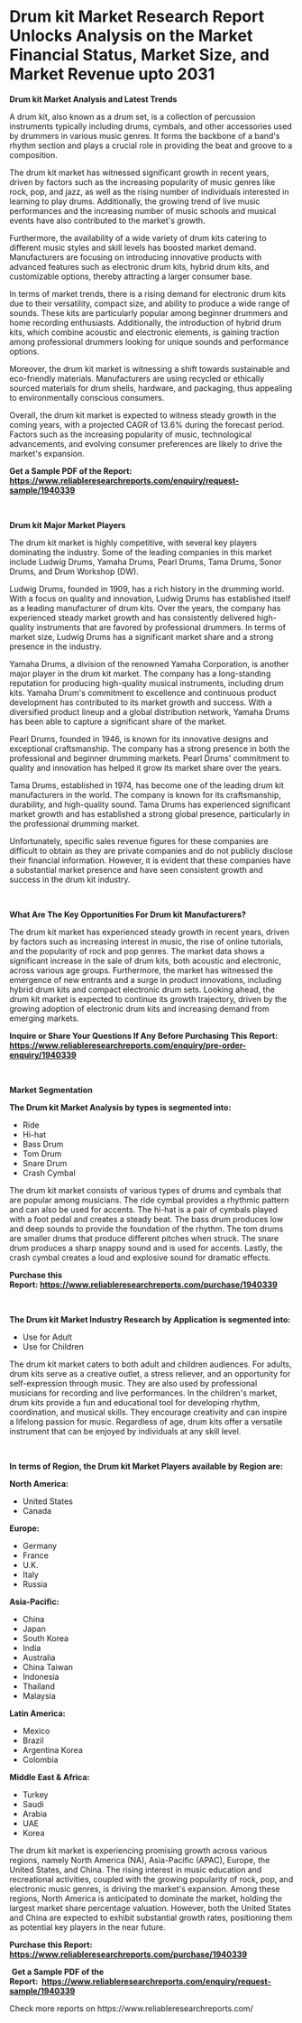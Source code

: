 <p><h1>Drum kit Market Research Report Unlocks Analysis on the Market Financial Status, Market Size, and Market Revenue upto 2031</h1></p><p><strong>Drum kit Market Analysis and Latest Trends</strong></p>
<p><p>A drum kit, also known as a drum set, is a collection of percussion instruments typically including drums, cymbals, and other accessories used by drummers in various music genres. It forms the backbone of a band's rhythm section and plays a crucial role in providing the beat and groove to a composition.</p><p>The drum kit market has witnessed significant growth in recent years, driven by factors such as the increasing popularity of music genres like rock, pop, and jazz, as well as the rising number of individuals interested in learning to play drums. Additionally, the growing trend of live music performances and the increasing number of music schools and musical events have also contributed to the market's growth.</p><p>Furthermore, the availability of a wide variety of drum kits catering to different music styles and skill levels has boosted market demand. Manufacturers are focusing on introducing innovative products with advanced features such as electronic drum kits, hybrid drum kits, and customizable options, thereby attracting a larger consumer base.</p><p>In terms of market trends, there is a rising demand for electronic drum kits due to their versatility, compact size, and ability to produce a wide range of sounds. These kits are particularly popular among beginner drummers and home recording enthusiasts. Additionally, the introduction of hybrid drum kits, which combine acoustic and electronic elements, is gaining traction among professional drummers looking for unique sounds and performance options.</p><p>Moreover, the drum kit market is witnessing a shift towards sustainable and eco-friendly materials. Manufacturers are using recycled or ethically sourced materials for drum shells, hardware, and packaging, thus appealing to environmentally conscious consumers.</p><p>Overall, the drum kit market is expected to witness steady growth in the coming years, with a projected CAGR of 13.6% during the forecast period. Factors such as the increasing popularity of music, technological advancements, and evolving consumer preferences are likely to drive the market's expansion.</p></p>
<p><strong>Get a Sample PDF of the Report:&nbsp; <a href="https://www.reliableresearchreports.com/enquiry/request-sample/1940339">https://www.reliableresearchreports.com/enquiry/request-sample/1940339</a></strong></p>
<p>&nbsp;</p>
<p><strong>Drum kit Major Market Players</strong></p>
<p><p>The drum kit market is highly competitive, with several key players dominating the industry. Some of the leading companies in this market include Ludwig Drums, Yamaha Drums, Pearl Drums, Tama Drums, Sonor Drums, and Drum Workshop (DW).</p><p>Ludwig Drums, founded in 1909, has a rich history in the drumming world. With a focus on quality and innovation, Ludwig Drums has established itself as a leading manufacturer of drum kits. Over the years, the company has experienced steady market growth and has consistently delivered high-quality instruments that are favored by professional drummers. In terms of market size, Ludwig Drums has a significant market share and a strong presence in the industry.</p><p>Yamaha Drums, a division of the renowned Yamaha Corporation, is another major player in the drum kit market. The company has a long-standing reputation for producing high-quality musical instruments, including drum kits. Yamaha Drum's commitment to excellence and continuous product development has contributed to its market growth and success. With a diversified product lineup and a global distribution network, Yamaha Drums has been able to capture a significant share of the market.</p><p>Pearl Drums, founded in 1946, is known for its innovative designs and exceptional craftsmanship. The company has a strong presence in both the professional and beginner drumming markets. Pearl Drums' commitment to quality and innovation has helped it grow its market share over the years.</p><p>Tama Drums, established in 1974, has become one of the leading drum kit manufacturers in the world. The company is known for its craftsmanship, durability, and high-quality sound. Tama Drums has experienced significant market growth and has established a strong global presence, particularly in the professional drumming market.</p><p>Unfortunately, specific sales revenue figures for these companies are difficult to obtain as they are private companies and do not publicly disclose their financial information. However, it is evident that these companies have a substantial market presence and have seen consistent growth and success in the drum kit industry.</p></p>
<p>&nbsp;</p>
<p><strong>What Are The Key Opportunities For Drum kit Manufacturers?</strong></p>
<p><p>The drum kit market has experienced steady growth in recent years, driven by factors such as increasing interest in music, the rise of online tutorials, and the popularity of rock and pop genres. The market data shows a significant increase in the sale of drum kits, both acoustic and electronic, across various age groups. Furthermore, the market has witnessed the emergence of new entrants and a surge in product innovations, including hybrid drum kits and compact electronic drum sets. Looking ahead, the drum kit market is expected to continue its growth trajectory, driven by the growing adoption of electronic drum kits and increasing demand from emerging markets.</p></p>
<p><strong>Inquire or Share Your Questions If Any Before Purchasing This Report: <a href="https://www.reliableresearchreports.com/enquiry/pre-order-enquiry/1940339">https://www.reliableresearchreports.com/enquiry/pre-order-enquiry/1940339</a></strong></p>
<p>&nbsp;</p>
<p><strong>Market Segmentation</strong></p>
<p><strong>The Drum kit Market Analysis by types is segmented into:</strong></p>
<p><ul><li>Ride</li><li>Hi-hat</li><li>Bass Drum</li><li>Tom Drum</li><li>Snare Drum</li><li>Crash Cymbal</li></ul></p>
<p><p>The drum kit market consists of various types of drums and cymbals that are popular among musicians. The ride cymbal provides a rhythmic pattern and can also be used for accents. The hi-hat is a pair of cymbals played with a foot pedal and creates a steady beat. The bass drum produces low and deep sounds to provide the foundation of the rhythm. The tom drums are smaller drums that produce different pitches when struck. The snare drum produces a sharp snappy sound and is used for accents. Lastly, the crash cymbal creates a loud and explosive sound for dramatic effects.</p></p>
<p><strong>Purchase this Report:&nbsp;<a href="https://www.reliableresearchreports.com/purchase/1940339">https://www.reliableresearchreports.com/purchase/1940339</a></strong></p>
<p>&nbsp;</p>
<p><strong>The Drum kit Market Industry Research by Application is segmented into:</strong></p>
<p><ul><li>Use for Adult</li><li>Use for Children</li></ul></p>
<p><p>The drum kit market caters to both adult and children audiences. For adults, drum kits serve as a creative outlet, a stress reliever, and an opportunity for self-expression through music. They are also used by professional musicians for recording and live performances. In the children's market, drum kits provide a fun and educational tool for developing rhythm, coordination, and musical skills. They encourage creativity and can inspire a lifelong passion for music. Regardless of age, drum kits offer a versatile instrument that can be enjoyed by individuals at any skill level.</p></p>
<p>&nbsp;</p>
<p><strong>In terms of Region, the Drum kit Market Players available by Region are:</strong></p>
<p>
    <p> <strong> North America: </strong>
        <ul>
            <li>United States</li>
            <li>Canada</li>
        </ul>
        </p> 
    <p> <strong> Europe: </strong>
        <ul>
            <li>Germany</li>
            <li>France</li>
            <li>U.K.</li>
            <li>Italy</li>
            <li>Russia</li>
        </ul>
        </p> 
    <p> <strong> Asia-Pacific: </strong>
        <ul>
            <li>China</li>
            <li>Japan</li>
            <li>South Korea</li>
            <li>India</li>
            <li>Australia</li>
            <li>China Taiwan</li>
            <li>Indonesia</li>
            <li>Thailand</li>
            <li>Malaysia</li>
        </ul>
        </p> 
    <p> <strong> Latin America: </strong>
        <ul>
            <li>Mexico</li>
            <li>Brazil</li>
            <li>Argentina Korea</li>
            <li>Colombia</li>
        </ul>
        </p> 
    <p> <strong> Middle East & Africa: </strong>
        <ul>
            <li>Turkey</li>
            <li>Saudi</li>
            <li>Arabia</li>
            <li>UAE</li>
            <li>Korea</li>
        </ul>
    </p>
    </p>
<p><p>The drum kit market is experiencing promising growth across various regions, namely North America (NA), Asia-Pacific (APAC), Europe, the United States, and China. The rising interest in music education and recreational activities, coupled with the growing popularity of rock, pop, and electronic music genres, is driving the market's expansion. Among these regions, North America is anticipated to dominate the market, holding the largest market share percentage valuation. However, both the United States and China are expected to exhibit substantial growth rates, positioning them as potential key players in the near future.</p></p>
<p><strong>Purchase this Report: <a href="https://www.reliableresearchreports.com/purchase/1940339">https://www.reliableresearchreports.com/purchase/1940339</a></strong></p>
<p>&nbsp;<strong>Get a Sample PDF of the Report:&nbsp;&nbsp;<a href="https://www.reliableresearchreports.com/enquiry/request-sample/1940339">https://www.reliableresearchreports.com/enquiry/request-sample/1940339</a></strong></p>
<p><strong></strong></p>
<p>Check more reports on https://www.reliableresearchreports.com/</p>